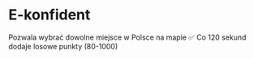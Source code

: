 # E-konfident
 Pozwala wybrać dowolne miejsce w Polsce na mapie ✅ Co 120 sekund dodaje losowe punkty (80-1000)
